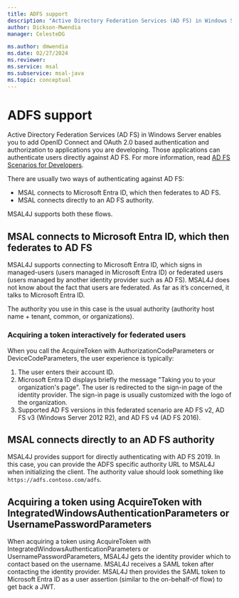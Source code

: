 ```yaml
---
title: ADFS support
description: "Active Directory Federation Services (AD FS) in Windows Server enables you to add OpenID Connect and OAuth 2.0 based authentication and authorization to applications you are developing."
author: Dickson-Mwendia
manager: CelesteDG

ms.author: dmwendia
ms.date: 02/27/2024
ms.reviewer:
ms.service: msal
ms.subservice: msal-java
ms.topic: conceptual
---
```



# ADFS support

Active Directory Federation Services (AD FS) in Windows Server enables you to add OpenID Connect and OAuth 2.0 based authentication and authorization to applications you are developing. Those applications can authenticate users directly against AD FS. For more information, read [AD FS Scenarios for Developers](/windows-server/identity/ad-fs/ad-fs-development).

There are usually two ways of authenticating against AD FS:

- MSAL connects to Microsoft Entra ID, which then federates to AD FS.
- MSAL connects directly to an AD FS authority.

MSAL4J supports both these flows.

<a name='msal-connects-to-azure-ad-which-then-federates-to-ad-fs'></a>

## MSAL connects to Microsoft Entra ID, which then federates to AD FS

MSAL4J supports connecting to Microsoft Entra ID, which signs in managed-users (users managed in Microsoft Entra ID) or federated users (users managed by another identity provider such as AD FS). MSAL4J does not know about the fact that users are federated. As far as it’s concerned, it talks to Microsoft Entra ID.

The authority you use in this case is the usual authority (authority host name + tenant, common, or organizations).

### Acquiring a token interactively for federated users

When you call the AcquireToken with AuthorizationCodeParameters or DeviceCodeParameters, the user experience is typically:

1. The user enters their account ID.
2. Microsoft Entra ID displays briefly the message "Taking you to your organization's page".
The user is redirected to the sign-in page of the identity provider. The sign-in page is usually customized with the logo of the organization.
3. Supported AD FS versions in this federated scenario are AD FS v2, AD FS v3 (Windows Server 2012 R2), and AD FS v4 (AD FS 2016).

## MSAL connects directly to an AD FS authority

MSAL4J provides support for directly authenticating with AD FS 2019. In this case, you can provide the ADFS specific authority URL to MSAL4J when initializing the client. The authority value should look something like `https://adfs.contoso.com/adfs`.

## Acquiring a token using AcquireToken with IntegratedWindowsAuthenticationParameters or UsernamePasswordParameters

When acquiring a token using AcquireToken with IntegratedWindowsAuthenticationParameters or UsernamePasswordParameters, MSAL4J gets the identity provider which to contact based on the username. MSAL4J receives a SAML token after contacting the identity provider. MSAL4J then provides the SAML token to Microsoft Entra ID as a user assertion (similar to the on-behalf-of flow) to get back a JWT.
